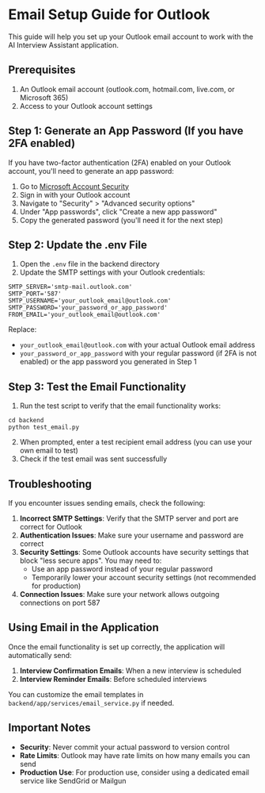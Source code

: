 # Email Setup Guide for Outlook

This guide will help you set up your Outlook email account to work with the AI Interview Assistant application.

## Prerequisites

1. An Outlook email account (outlook.com, hotmail.com, live.com, or Microsoft 365)
2. Access to your Outlook account settings

## Step 1: Generate an App Password (If you have 2FA enabled)

If you have two-factor authentication (2FA) enabled on your Outlook account, you'll need to generate an app password:

1. Go to [Microsoft Account Security](https://account.microsoft.com/security)
2. Sign in with your Outlook account
3. Navigate to "Security" > "Advanced security options"
4. Under "App passwords", click "Create a new app password"
5. Copy the generated password (you'll need it for the next step)

## Step 2: Update the .env File

1. Open the `.env` file in the backend directory
2. Update the SMTP settings with your Outlook credentials:

```
SMTP_SERVER='smtp-mail.outlook.com'
SMTP_PORT='587'
SMTP_USERNAME='your_outlook_email@outlook.com'
SMTP_PASSWORD='your_password_or_app_password'
FROM_EMAIL='your_outlook_email@outlook.com'
```

Replace:
- `your_outlook_email@outlook.com` with your actual Outlook email address
- `your_password_or_app_password` with your regular password (if 2FA is not enabled) or the app password you generated in Step 1

## Step 3: Test the Email Functionality

1. Run the test script to verify that the email functionality works:

```
cd backend
python test_email.py
```

2. When prompted, enter a test recipient email address (you can use your own email to test)
3. Check if the test email was sent successfully

## Troubleshooting

If you encounter issues sending emails, check the following:

1. **Incorrect SMTP Settings**: Verify that the SMTP server and port are correct for Outlook
2. **Authentication Issues**: Make sure your username and password are correct
3. **Security Settings**: Some Outlook accounts have security settings that block "less secure apps". You may need to:
   - Use an app password instead of your regular password
   - Temporarily lower your account security settings (not recommended for production)
4. **Connection Issues**: Make sure your network allows outgoing connections on port 587

## Using Email in the Application

Once the email functionality is set up correctly, the application will automatically send:

1. **Interview Confirmation Emails**: When a new interview is scheduled
2. **Interview Reminder Emails**: Before scheduled interviews

You can customize the email templates in `backend/app/services/email_service.py` if needed.

## Important Notes

- **Security**: Never commit your actual password to version control
- **Rate Limits**: Outlook may have rate limits on how many emails you can send
- **Production Use**: For production use, consider using a dedicated email service like SendGrid or Mailgun